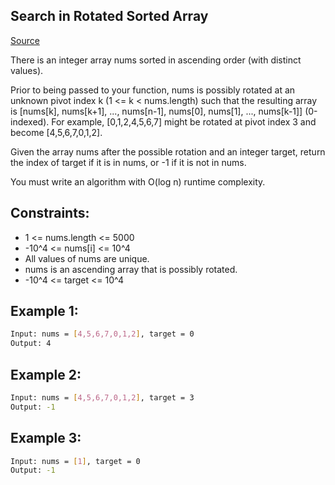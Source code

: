 ## Search in Rotated Sorted Array
[Source](https://leetcode.com/problems/search-in-rotated-sorted-array/)

There is an integer array nums sorted in ascending order (with distinct values).

Prior to being passed to your function, nums is possibly rotated at an unknown pivot index k (1 <= k < nums.length) such that the resulting array is [nums[k], nums[k+1], ..., nums[n-1], nums[0], nums[1], ..., nums[k-1]] (0-indexed). For example, [0,1,2,4,5,6,7] might be rotated at pivot index 3 and become [4,5,6,7,0,1,2].

Given the array nums after the possible rotation and an integer target, return the index of target if it is in nums, or -1 if it is not in nums.

You must write an algorithm with O(log n) runtime complexity.

## Constraints:

 - 1 <= nums.length <= 5000
 - -10^4 <= nums[i] <= 10^4
 - All values of nums are unique.
 - nums is an ascending array that is possibly rotated.
 - -10^4 <= target <= 10^4

## Example 1:
```sh
Input: nums = [4,5,6,7,0,1,2], target = 0
Output: 4
```

## Example 2:
```sh
Input: nums = [4,5,6,7,0,1,2], target = 3
Output: -1
```

## Example 3:
```sh
Input: nums = [1], target = 0
Output: -1
```